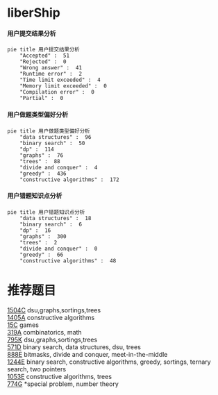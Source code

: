 # liberShip

<!-- tabs:start -->



#### **用户提交结果分析**

```mermaid
pie title 用户提交结果分析
    "Accepted" :  51
    "Rejected" :  0
    "Wrong answer" :  41
    "Runtime error" :  2
    "Time limit exceeded" :  4
    "Memory limit exceeded" :  0
    "Compilation error" :  0
    "Partial" :  0
```

#### **用户做题类型偏好分析**

```mermaid
pie title 用户做题类型偏好分析
    "data structures" :  96
    "binary search" :  50
    "dp" :  114
    "graphs" :  76
    "trees" :  88
    "divide and conquer" :  4
    "greedy" :  436
    "constructive algorithms" :  172
```
#### **用户错题知识点分析**

```mermaid
pie title 用户错题知识点分析
    "data structures" :  18
    "binary search" :  6
    "dp" :  16
    "graphs" :  300
    "trees" :  2
    "divide and conquer" :  0
    "greedy" :  66
    "constructive algorithms" :  48
```



<!-- tabs:end -->
# 推荐题目
[1504C](https://codeforces.com/contest/1504/problem/C)		dsu,graphs,sortings,trees		  
[1405A](https://codeforces.com/contest/1405/problem/A)		constructive algorithms		  
[15C](https://codeforces.com/contest/15/problem/C)		games		  
[319A](https://codeforces.com/contest/319/problem/A)		combinatorics,
                        math		  
[795K](https://codeforces.com/contest/795/problem/K)		dsu,graphs,sortings,trees		  
[571D](https://codeforces.com/contest/571/problem/D)		binary search,
                        data structures,
                        dsu,
                        trees		  
[888E](https://codeforces.com/contest/888/problem/E)		bitmasks,
                        divide and conquer,
                        meet-in-the-middle		  
[1244E](https://codeforces.com/contest/1244/problem/E)		binary search,
                        constructive algorithms,
                        greedy,
                        sortings,
                        ternary search,
                        two pointers		  
[1053E](https://codeforces.com/contest/1053/problem/E)		constructive algorithms,
                        trees		  
[774G](https://codeforces.com/contest/774/problem/G)		*special problem,
                        number theory		  
